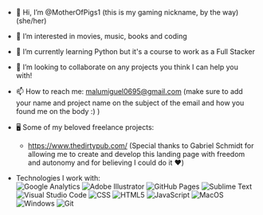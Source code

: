 - 👋 Hi, I’m @MotherOfPigs1 (this is my gaming nickname, by the way) (she/her)
- 👀 I’m interested in movies, music, books and coding
- 🌱 I’m currently learning Python but it's a course to work as a Full Stacker
- 💞️ I’m looking to collaborate on any projects you think I can help you with!
- 📫 How to reach me: malumiguel0695@gmail.com (make sure to add your name and project name on the subject of the email and how you found me on the body :) )

- 🖥️ Some of my beloved freelance projects:
  - https://www.thedirtypub.com/ (Special thanks to Gabriel Schmidt for allowing me to create and develop this landing page with freedom and autonomy and for believing I     could do it ♥️)
  
 - Technologies I work with:<br>
   ![Google Analytics](https://img.shields.io/badge/Google%20Analytics-E37400?style=for-the-badge&logo=google%20analytics&logoColor=white)
   ![Adobe Illustrator](https://img.shields.io/badge/Adobe%20Illustrator-FF9A00?style=for-the-badge&logo=adobe%20illustrator&logoColor=white)
   ![GitHub Pages](https://img.shields.io/badge/GitHub%20Pages-222222?style=for-the-badge&logo=GitHub%20Pages&logoColor=white)
   ![Sublime Text](https://img.shields.io/badge/sublime_text-%23575757.svg?&style=for-the-badge&logo=sublime-text&logoColor=important)
   ![Visual Studio Code](https://img.shields.io/badge/Visual_Studio_Code-0078D4?style=for-the-badge&logo=visual%20studio%20code&logoColor=white)
   ![CSS](https://img.shields.io/badge/CSS3-1572B6?style=for-the-badge&logo=css3&logoColor=white)
   ![HTML5](https://img.shields.io/badge/HTML5-E34F26?style=for-the-badge&logo=html5&logoColor=white)
   ![JavaScript](https://img.shields.io/badge/JavaScript-323330?style=for-the-badge&logo=javascript&logoColor=F7DF1E)
   ![MacOS](https://img.shields.io/badge/mac%20os-000000?style=for-the-badge&logo=apple&logoColor=white)
   ![Windows](https://img.shields.io/badge/Windows-0078D6?style=for-the-badge&logo=windows&logoColor=white)
   ![Git](https://img.shields.io/badge/GIT-E44C30?style=for-the-badge&logo=git&logoColor=white)

<!---
MotherOfPigs1/MotherOfPigs1 is a ✨ special ✨ repository because its `README.md` (this file) appears on your GitHub profile.
You can click the Preview link to take a look at your changes.
--->
